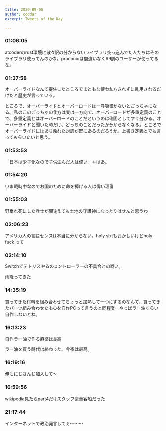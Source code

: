 ```yaml
---
title: 2020-09-06
author: cdddar
excerpt: Tweets of the Day

---
```


### 01:06:05

atcoderのrust環境に散々訳の分からないライブラリ突っ込んでた人たちはそのライブラリ使ってんのかな。proconioは間違いなく99割のユーザーが使ってるな。

### 01:37:58

オーバーライドなんて提供したところでまともな使われ方されずに乱用されるだけだと歴史が言っている。

ところで、オーバーライドとオーバーロードは一呼吸置かないとごっちゃになる。私のこのごっちゃの仕方は実は一方向で、オーバーロードが多重定義のことで、多重定義とはオーバーロードのことだというのは確固としてすぐ分かる。オーバーライドと聞いた時だけ、どっちのことだったか分からなくなる。ところでオーバーライドにはあり触れた対訳が既にあるのだろうか。上書き定義とでも言ってもらいたいと思う。

### 01:53:53

「日本は少子化なので子供生んだ人は偉い」←はあ。

### 01:54:20

いま戦時中なのでお国のために命を捧げる人は偉い理論

### 01:55:03

野垂れ死にした兵士が間違えても土地の守護神になったりはせんと思うわ

### 02:06:23

アメリカ人の言語センスは本当に分からない。holy shitもおかしいけどholy fuck って

### 02:14:10

Switchでテトリスやるのコントローラーの不具合との戦い。

雨降ってきた

### 14:35:19

買ってきた材料を組み合わせてちょっと加熱して一つにするのなんて、買ってきたパーツ組み合わせたものを自作PCって言うのと同程度。やっぱラー油くらい自作しないとね。

### 16:13:23

自作ラー油で作る麻婆は最高

<blockquote class="twitter-tweet"><p lang="ja" dir="ltr"></p><a href="https://twitter.com/cdddar/status/1302492961570078722?ref_src=twsrc%5Etfw"></a></blockquote><script async src="https://platform.twitter.com/widgets.js" charset="utf-8"></script>
<blockquote class="twitter-tweet"><p lang="ja" dir="ltr"></p><a href="https://twitter.com/cdddar/status/1302499062772457473?ref_src=twsrc%5Etfw"></a></blockquote><script async src="https://platform.twitter.com/widgets.js" charset="utf-8"></script>

ラー油を買う時代は終わった。今夜は最高。

### 16:19:16

俺もにじさんじ加入して〜

### 16:59:56

<blockquote class="twitter-tweet"><p lang="ja" dir="ltr"></p><a href="https://twitter.com/migzou/status/1302428013066240000?ref_src=twsrc%5Etfw"></a></blockquote><script async src="https://platform.twitter.com/widgets.js" charset="utf-8"></script>
wikipedia見たらpart4だけスタッフ豪華客船だった

### 21:17:44

インターネットで政治発言してぇ～～～
